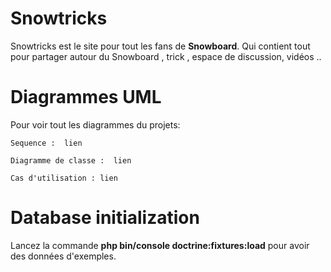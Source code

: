 # Snowtricks

Snowtricks est le site pour tout les fans de  **Snowboard**. 
Qui contient tout pour partager autour du Snowboard , trick , espace de discussion, vidéos .. 

# Diagrammes UML
Pour voir tout les diagrammes du projets:

`Sequence :  lien`

`Diagramme de classe :  lien`

`Cas d'utilisation : lien`

# Database initialization

Lancez la commande **php bin/console doctrine:fixtures:load** pour avoir des données d'exemples.
